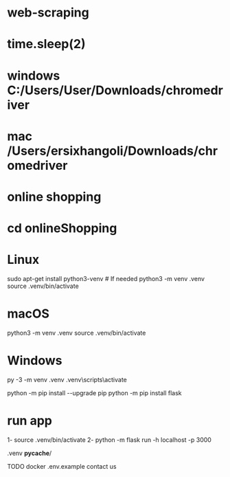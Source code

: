# web-scraping


# time.sleep(2)
# windows C:/Users/User/Downloads/chromedriver
# mac /Users/ersixhangoli/Downloads/chromedriver



# online shopping
# cd onlineShopping
# Linux
sudo apt-get install python3-venv    # If needed
python3 -m venv .venv
source .venv/bin/activate

# macOS
python3 -m venv .venv
source .venv/bin/activate

# Windows
py -3 -m venv .venv
.venv\scripts\activate

python -m pip install --upgrade pip
python -m pip install flask













# run app
1- source .venv/bin/activate
2- python -m flask run -h localhost -p 3000




.venv
__pycache__/

TODO
docker
.env.example
contact us